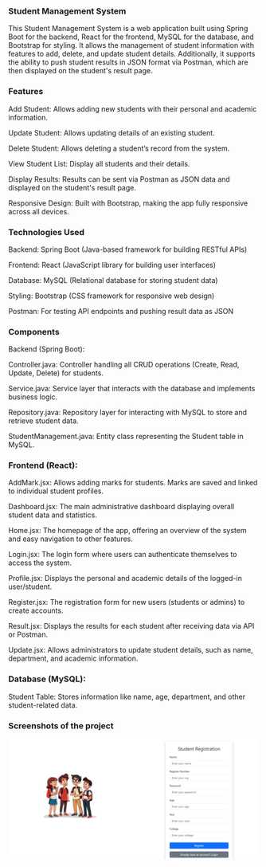 ### Student Management System ###
This Student Management System is a web application built using Spring Boot for the backend, React for the frontend, MySQL for the database, and Bootstrap for styling. It allows the management of student information with features to add, delete, and update student details. Additionally, it supports the ability to push student results in JSON format via Postman, which are then displayed on the student's result page.

### Features ###
Add Student: Allows adding new students with their personal and academic information.

Update Student: Allows updating details of an existing student.

Delete Student: Allows deleting a student’s record from the system.

View Student List: Display all students and their details.

Display Results: Results can be sent via Postman as JSON data and displayed on the student's result page.

Responsive Design: Built with Bootstrap, making the app fully responsive across all devices.

### Technologies Used ###
Backend: Spring Boot (Java-based framework for building RESTful APIs)

Frontend: React (JavaScript library for building user interfaces)

Database: MySQL (Relational database for storing student data)

Styling: Bootstrap (CSS framework for responsive web design)

Postman: For testing API endpoints and pushing result data as JSON

### Components ###
Backend (Spring Boot):

Controller.java: Controller handling all CRUD operations (Create, Read, Update, Delete) for students.

Service.java: Service layer that interacts with the database and implements business logic.

Repository.java: Repository layer for interacting with MySQL to store and retrieve student data.

StudentManagement.java: Entity class representing the Student table in MySQL.

### Frontend (React): ###

AddMark.jsx: Allows adding marks for students. Marks are saved and linked to individual student profiles.

Dashboard.jsx: The main administrative dashboard displaying overall student data and statistics.

Home.jsx: The homepage of the app, offering an overview of the system and easy navigation to other features.

Login.jsx: The login form where users can authenticate themselves to access the system.

Profile.jsx: Displays the personal and academic details of the logged-in user/student.

Register.jsx: The registration form for new users (students or admins) to create accounts.

Result.jsx: Displays the results for each student after receiving data via API or Postman.

Update.jsx: Allows administrators to update student details, such as name, department, and academic information.

### Database (MySQL): ###

Student Table: Stores information like name, age, department, and other student-related data.

### Screenshots of the project ###

![image](https://github.com/AbishekNedunchezhian/StudentManagement/blob/79252b7b13906e5827b9f6d1f83da777885fb5b0/Screenshot%202025-04-03%20214955.png)
